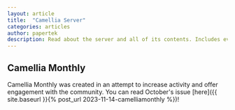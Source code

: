 ```yaml
---
layout: article
title:  "Camellia Server"
categories: articles
author: papertek
description: Read about the server and all of its contents. Includes events, history and more!
---
```

<!-- Items to include: -->
<!-- Article Test -->

## Camellia Monthly

Camellia Monthly was created in an attempt to increase activity and offer engagement with the community. You can read October's issue [here]({{ site.baseurl }}{% post_url 2023-11-14-camelliamonthly %})!

